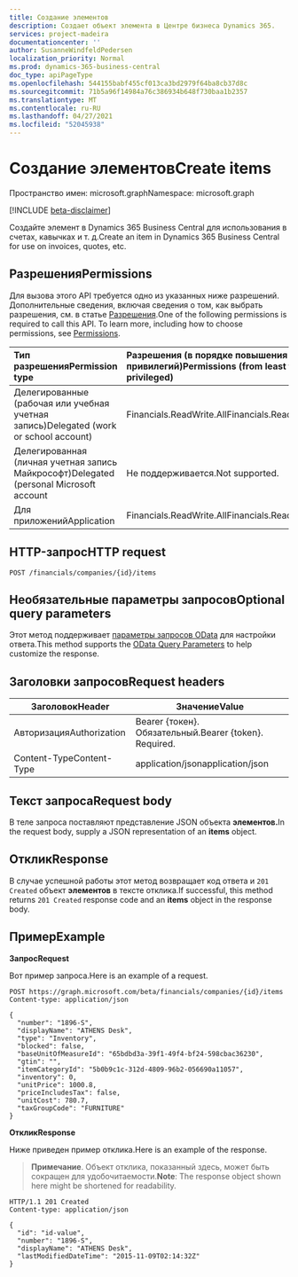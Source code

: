 ```yaml
---
title: Создание элементов
description: Создает объект элемента в Центре бизнеса Dynamics 365.
services: project-madeira
documentationcenter: ''
author: SusanneWindfeldPedersen
localization_priority: Normal
ms.prod: dynamics-365-business-central
doc_type: apiPageType
ms.openlocfilehash: 544155babf455cf013ca3bd2979f64ba8cb37d8c
ms.sourcegitcommit: 71b5a96f14984a76c386934b648f730baa1b2357
ms.translationtype: MT
ms.contentlocale: ru-RU
ms.lasthandoff: 04/27/2021
ms.locfileid: "52045938"
---
```

# <a name="create-items"></a><span data-ttu-id="b8781-103">Создание элементов</span><span class="sxs-lookup"><span data-stu-id="b8781-103">Create items</span></span>

<span data-ttu-id="b8781-104">Пространство имен: microsoft.graph</span><span class="sxs-lookup"><span data-stu-id="b8781-104">Namespace: microsoft.graph</span></span>

[!INCLUDE [beta-disclaimer](../../includes/beta-disclaimer.md)]

<span data-ttu-id="b8781-105">Создайте элемент в Dynamics 365 Business Central для использования в счетах, кавычках и т. д.</span><span class="sxs-lookup"><span data-stu-id="b8781-105">Create an item in Dynamics 365 Business Central for use on invoices, quotes, etc.</span></span>

## <a name="permissions"></a><span data-ttu-id="b8781-106">Разрешения</span><span class="sxs-lookup"><span data-stu-id="b8781-106">Permissions</span></span>
<span data-ttu-id="b8781-p101">Для вызова этого API требуется одно из указанных ниже разрешений. Дополнительные сведения, включая сведения о том, как выбрать разрешения, см. в статье [Разрешения](/graph/permissions-reference).</span><span class="sxs-lookup"><span data-stu-id="b8781-p101">One of the following permissions is required to call this API. To learn more, including how to choose permissions, see [Permissions](/graph/permissions-reference).</span></span>

|<span data-ttu-id="b8781-109">Тип разрешения</span><span class="sxs-lookup"><span data-stu-id="b8781-109">Permission type</span></span> |<span data-ttu-id="b8781-110">Разрешения (в порядке повышения привилегий)</span><span class="sxs-lookup"><span data-stu-id="b8781-110">Permissions (from least to most privileged)</span></span>|
|:---------------|:------------------------------------------|
|<span data-ttu-id="b8781-111">Делегированные (рабочая или учебная учетная запись)</span><span class="sxs-lookup"><span data-stu-id="b8781-111">Delegated (work or school account)</span></span>|<span data-ttu-id="b8781-112">Financials.ReadWrite.All</span><span class="sxs-lookup"><span data-stu-id="b8781-112">Financials.ReadWrite.All</span></span> |
|<span data-ttu-id="b8781-113">Делегированная (личная учетная запись Майкрософт)</span><span class="sxs-lookup"><span data-stu-id="b8781-113">Delegated (personal Microsoft account</span></span>|<span data-ttu-id="b8781-114">Не поддерживается.</span><span class="sxs-lookup"><span data-stu-id="b8781-114">Not supported.</span></span>|
|<span data-ttu-id="b8781-115">Для приложений</span><span class="sxs-lookup"><span data-stu-id="b8781-115">Application</span></span>|<span data-ttu-id="b8781-116">Financials.ReadWrite.All</span><span class="sxs-lookup"><span data-stu-id="b8781-116">Financials.ReadWrite.All</span></span>|

## <a name="http-request"></a><span data-ttu-id="b8781-117">HTTP-запрос</span><span class="sxs-lookup"><span data-stu-id="b8781-117">HTTP request</span></span>
```http
POST /financials/companies/{id}/items
```

## <a name="optional-query-parameters"></a><span data-ttu-id="b8781-118">Необязательные параметры запросов</span><span class="sxs-lookup"><span data-stu-id="b8781-118">Optional query parameters</span></span>
<span data-ttu-id="b8781-119">Этот метод поддерживает [параметры запросов OData](/graph/query-parameters) для настройки ответа.</span><span class="sxs-lookup"><span data-stu-id="b8781-119">This method supports the [OData Query Parameters](/graph/query-parameters) to help customize the response.</span></span>

## <a name="request-headers"></a><span data-ttu-id="b8781-120">Заголовки запросов</span><span class="sxs-lookup"><span data-stu-id="b8781-120">Request headers</span></span>
|<span data-ttu-id="b8781-121">Заголовок</span><span class="sxs-lookup"><span data-stu-id="b8781-121">Header</span></span>       |<span data-ttu-id="b8781-122">Значение</span><span class="sxs-lookup"><span data-stu-id="b8781-122">Value</span></span>                    |
|-------------|-------------------------|
|<span data-ttu-id="b8781-123">Авторизация</span><span class="sxs-lookup"><span data-stu-id="b8781-123">Authorization</span></span>|<span data-ttu-id="b8781-p102">Bearer {токен}. Обязательный.</span><span class="sxs-lookup"><span data-stu-id="b8781-p102">Bearer {token}. Required.</span></span>|
|<span data-ttu-id="b8781-126">Content-Type</span><span class="sxs-lookup"><span data-stu-id="b8781-126">Content-Type</span></span> |<span data-ttu-id="b8781-127">application/json</span><span class="sxs-lookup"><span data-stu-id="b8781-127">application/json</span></span>         |

## <a name="request-body"></a><span data-ttu-id="b8781-128">Текст запроса</span><span class="sxs-lookup"><span data-stu-id="b8781-128">Request body</span></span>
<span data-ttu-id="b8781-129">В теле запроса поставляют представление JSON объекта **элементов.**</span><span class="sxs-lookup"><span data-stu-id="b8781-129">In the request body, supply a JSON representation of an **items** object.</span></span>

## <a name="response"></a><span data-ttu-id="b8781-130">Отклик</span><span class="sxs-lookup"><span data-stu-id="b8781-130">Response</span></span>
<span data-ttu-id="b8781-131">В случае успешной работы этот метод возвращает код ответа и ```201 Created``` объект **элементов** в тексте отклика.</span><span class="sxs-lookup"><span data-stu-id="b8781-131">If successful, this method returns ```201 Created``` response code and an **items** object in the response body.</span></span>

## <a name="example"></a><span data-ttu-id="b8781-132">Пример</span><span class="sxs-lookup"><span data-stu-id="b8781-132">Example</span></span>
<span data-ttu-id="b8781-133">**Запрос**</span><span class="sxs-lookup"><span data-stu-id="b8781-133">**Request**</span></span>

<span data-ttu-id="b8781-134">Вот пример запроса.</span><span class="sxs-lookup"><span data-stu-id="b8781-134">Here is an example of a request.</span></span>

```http
POST https://graph.microsoft.com/beta/financials/companies/{id}/items
Content-type: application/json

{
  "number": "1896-S",
  "displayName": "ATHENS Desk",
  "type": "Inventory",
  "blocked": false,
  "baseUnitOfMeasureId": "65bdbd3a-39f1-49f4-bf24-598cbac36230",
  "gtin": "",
  "itemCategoryId": "5b0b9c1c-312d-4809-96b2-056690a11057",
  "inventory": 0,
  "unitPrice": 1000.8,
  "priceIncludesTax": false,
  "unitCost": 780.7,
  "taxGroupCode": "FURNITURE"
} 

```

<span data-ttu-id="b8781-135">**Отклик**</span><span class="sxs-lookup"><span data-stu-id="b8781-135">**Response**</span></span>

<span data-ttu-id="b8781-136">Ниже приведен пример отклика.</span><span class="sxs-lookup"><span data-stu-id="b8781-136">Here is an example of the response.</span></span> 

> <span data-ttu-id="b8781-137">**Примечание**. Объект отклика, показанный здесь, может быть сокращен для удобочитаемости.</span><span class="sxs-lookup"><span data-stu-id="b8781-137">**Note**: The response object shown here might be shortened for readability.</span></span>

```http
HTTP/1.1 201 Created
Content-type: application/json

{
  "id": "id-value",
  "number": "1896-S",
  "displayName": "ATHENS Desk",
  "lastModifiedDateTime": "2015-11-09T02:14:32Z"
}
```



